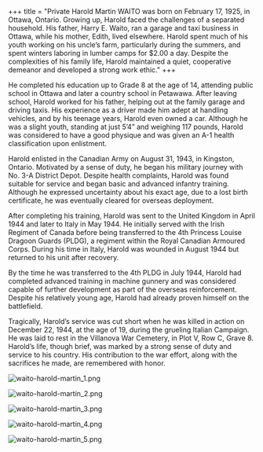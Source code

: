+++
title = "Private Harold Martin WAITO was born on February 17, 1925, in Ottawa, Ontario. Growing up, Harold faced the challenges of a separated household. His father, Harry E. Waito, ran a garage and taxi business in Ottawa, while his mother, Edith, lived elsewhere. Harold spent much of his youth working on his uncle’s farm, particularly during the summers, and spent winters laboring in lumber camps for $2.00 a day. Despite the complexities of his family life, Harold maintained a quiet, cooperative demeanor and developed a strong work ethic."
+++


He completed his education up to Grade 8 at the age of 14, attending public school in Ottawa and later a country school in Petawawa. After leaving school, Harold worked for his father, helping out at the family garage and driving taxis. His experience as a driver made him adept at handling vehicles, and by his teenage years, Harold even owned a car. Although he was a slight youth, standing at just 5’4” and weighing 117 pounds, Harold was considered to have a good physique and was given an A-1 health classification upon enlistment.

Harold enlisted in the Canadian Army on August 31, 1943, in Kingston, Ontario. Motivated by a sense of duty, he began his military journey with No. 3-A District Depot. Despite health complaints, Harold was found suitable for service and began basic and advanced infantry training. Although he expressed uncertainty about his exact age, due to a lost birth certificate, he was eventually cleared for overseas deployment.

After completing his training, Harold was sent to the United Kingdom in April 1944 and later to Italy in May 1944. He initially served with the Irish Regiment of Canada before being transferred to the 4th Princess Louise Dragoon Guards (PLDG), a regiment within the Royal Canadian Armoured Corps. During his time in Italy, Harold was wounded in August 1944 but returned to his unit after recovery.

By the time he was transferred to the 4th PLDG in July 1944, Harold had completed advanced training in machine gunnery and was considered capable of further development as part of the overseas reinforcement. Despite his relatively young age, Harold had already proven himself on the battlefield.

Tragically, Harold’s service was cut short when he was killed in action on December 22, 1944, at the age of 19, during the grueling Italian Campaign. He was laid to rest in the Villanova War Cemetery, in Plot V, Row C, Grave 8. Harold’s life, though brief, was marked by a strong sense of duty and service to his country. His contribution to the war effort, along with the sacrifices he made, are remembered with honor.


![waito-harold-martin_1.png](/images/Soldiers/waito-harold-martin_1.png)

![waito-harold-martin_2.png](/images/Soldiers/waito-harold-martin_2.png)


![waito-harold-martin_3.png](/images/Soldiers/waito-harold-martin_3.png)


![waito-harold-martin_4.png](/images/Soldiers/waito-harold-martin_4.png)

![waito-harold-martin_5.png](/images/Soldiers/waito-harold-martin_5.png)

